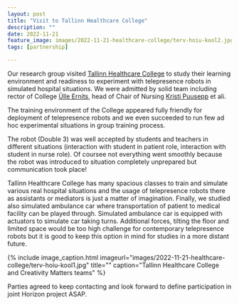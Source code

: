 ```yaml
---
layout: post
title: "Visit to Tallinn Healthcare College"
description: ""
date: 2022-11-21
feature_image: images/2022-11-21-healthcare-college/terv-hoiu-kool2.jpg
tags: [partnership]

---
```


Our research group visited [Tallinn Healthcare College](https://www.ttk.ee/en) to study their learning environment and readiness to experiment with telepresence robots in simulated hospital situations. We were admitted by solid team including rector of College [Ülle Ernits](https://www.etis.ee/CV/%C3%9Clle_Ernits/eng/#), head of Chair of Nursing [Kristi Puusepp](https://www.etis.ee/CV/Kristi_Puusepp/eng/#Career) et ali.

The training environment of the College appeared fully friendly for deployment of telepresence robots and we even succeeded to run few ad hoc experimental situations in group training process. 

<!--more-->

The robot (Double 3) was well accepted by students and teachers in different situations (interaction with student in patient role, interaction with student in nurse role). Of coursee not everything went smoothly because the robot was introduced to situation completely unprepared but communication took place!

Tallinn Healthcare College has many spacious classes to train and simulate various real hospital situations and the usage of telepresence robots there as assistants or mediators is just a matter of imagination.
Finally, we studied also simulated ambulance car where transportation of patient to medical facility can be played through. Simulated ambulance car is equipped with actuators to simulate car taking turns. Additional forces, tilting the floor and limited space would be too high challenge for contemporary telepresence robots but it is good to keep this option in mind for studies in a more distant future.

{% include image_caption.html imageurl="images/2022-11-21-healthcare-college/terv-hoiu-kool1.jpg" title="" caption="Tallinn Healthcare College and Creativity Matters teams" %}

Parties agreed to keep contacting and look forward to define participation in joint Horizon project ASAP.